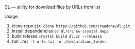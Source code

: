 DL — utility for download files by URLs from list

Usage:

1. clone repo `git clone https://github.com/creadone/dl.git`
2. install dependencies `cd dl/src && crystal deps`
3. build release `crystal build dl.cr --release`
4. run `./dl -l urls.txt -o ./destination_folder`
